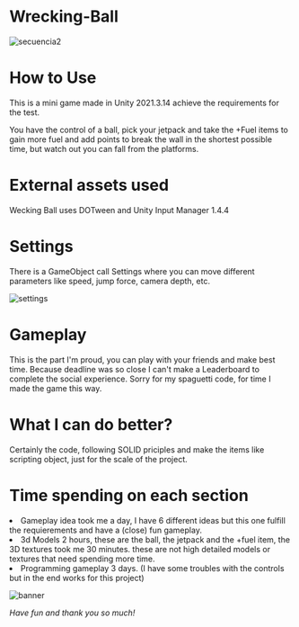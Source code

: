 # Wrecking-Ball

![secuencia2](https://user-images.githubusercontent.com/86846268/206038327-5a7ea4db-cc83-4d58-9d39-0a87d106b5bc.gif)


<p><h1> How to Use </h1></p>
<p>This is a mini game made in Unity 2021.3.14 achieve the requirements for the test.</p>

<p>You have the control of a ball, pick your jetpack and take the +Fuel items to gain more fuel and add points to break the wall 
in the shortest possible time, but watch out you can fall from the platforms.</p>

<p><h1> External assets used </h1></p>
<p>Wecking Ball uses DOTween and Unity Input Manager 1.4.4</p>

<p><h1> Settings </h1></p>
<p>There is a GameObject call Settings where you can move different parameters like speed, jump force, camera depth, etc.</p>

![settings](https://user-images.githubusercontent.com/86846268/206033498-199541ff-2f09-4d67-903e-c60381a8db0d.jpg)

<p><h1> Gameplay </h1></p>
<p>This is the part I'm proud, you can play with your friends and make best time. Because deadline was so close I can't make a Leaderboard to complete the social experience. Sorry for my spaguetti code, for time I made the game this way.</p>

<p><h1> What I can do better? </h1></p>
<p>Certainly the code, following SOLID priciples and make the items like scripting object, just for the scale of the project.</p>

<p><h1> Time spending on each section </h1></p>
<p><li>Gameplay idea took me a day, I have 6 different ideas but this one fulfill the requierements and have a (close) fun gameplay.</li>
<li>3d Models 2 hours, these are the ball, the jetpack and the +fuel item, the 3D textures took me 30 minutes. these are not high detailed models or textures that need spending more time.</li>
<li>Programming gameplay 3 days. (I have some troubles with the controls but in the end works for this project)</li></p>

![banner](https://user-images.githubusercontent.com/86846268/206031286-f24bbb0f-db4e-4985-b950-4bedc743ca6e.jpg)

<em> Have fun and thank you so much!<em>
